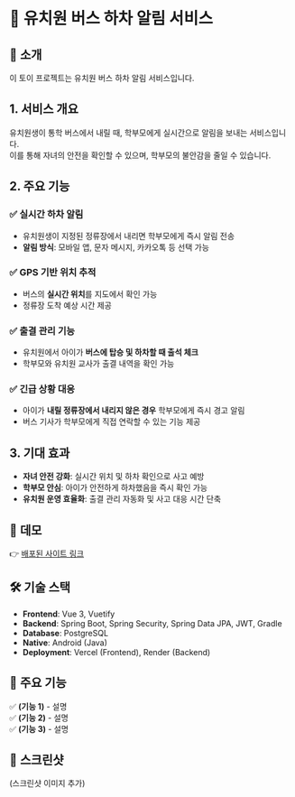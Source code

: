# 🚌 유치원 버스 하차 알림 서비스

## 📌 소개
이 토이 프로젝트는 유치원 버스 하차 알림 서비스입니다.

## 1. 서비스 개요
유치원생이 통학 버스에서 내릴 때, 학부모에게 실시간으로 알림을 보내는 서비스입니다.  
이를 통해 자녀의 안전을 확인할 수 있으며, 학부모의 불안감을 줄일 수 있습니다.

## 2. 주요 기능
### ✅ 실시간 하차 알림
- 유치원생이 지정된 정류장에서 내리면 학부모에게 즉시 알림 전송  
- **알림 방식**: 모바일 앱, 문자 메시지, 카카오톡 등 선택 가능  

### ✅ GPS 기반 위치 추적
- 버스의 **실시간 위치**를 지도에서 확인 가능  
- 정류장 도착 예상 시간 제공  

### ✅ 출결 관리 기능
- 유치원에서 아이가 **버스에 탑승 및 하차할 때 출석 체크**  
- 학부모와 유치원 교사가 출결 내역을 확인 가능  

### ✅ 긴급 상황 대응
- 아이가 **내릴 정류장에서 내리지 않은 경우** 학부모에게 즉시 경고 알림  
- 버스 기사가 학부모에게 직접 연락할 수 있는 기능 제공  

## 3. 기대 효과
- **자녀 안전 강화**: 실시간 위치 및 하차 확인으로 사고 예방  
- **학부모 안심**: 아이가 안전하게 하차했음을 즉시 확인 가능  
- **유치원 운영 효율화**: 출결 관리 자동화 및 사고 대응 시간 단축  

## 🔗 데모
👉 [배포된 사이트 링크](#)  

## 🛠️ 기술 스택
- **Frontend**: Vue 3, Vuetify  
- **Backend**: Spring Boot, Spring Security, Spring Data JPA, JWT, Gradle  
- **Database**: PostgreSQL
- **Native**: Android (Java)
- **Deployment**: Vercel (Frontend), Render (Backend)  

## 📌 주요 기능
✅ **(기능 1)** - 설명  
✅ **(기능 2)** - 설명  
✅ **(기능 3)** - 설명  

## 📸 스크린샷
(스크린샷 이미지 추가)
